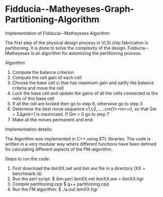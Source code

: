 # Fidducia--Matheyeses-Graph-Partitioning-Algorithm
Implementation of Fidducia--Matheyeses Algorithm

The first step of the physical design process in VLSI chip fabrication is partitioning. It is done to solve the complexity of the design.
Fidducia--Matheyeses is an algorithm for automizing the partitioning process.  

Algorithm 

1. Compute the balance criterion
2. Compute the cell gain of each cell
3. Choose the base cell ci that has maximum gain and satify the balance criteria and move the cell
4. Lock the base cell and update the gains of all the cells connected to the nets of this base cell
5. If all the cell are locked then go to step 6, otherwise go to step 3
6. Determine the best move sequence c1,c2,……cm(1<=m<=i), so that Gm = ΣΔ𝑔𝑖𝑚𝑖=1 is maximized. If Gm > 0 go to step 7
7. Make all the moves permanent and end.

Implementation details:

The Algorithm was implemented in C++ using STL libraries. 
The code is written in a very modular way where different functions have been defined for calculating different aspects of the FM-algorithm.

Steps to run the code:

1. First download the ibmXX.net and ibm.are file in a directory (XX = benchmark id)
2. Run the perl script: $ ibm.perl ibmXX.net ibmXX.are > ibmXX.hgr
3. Compile partitioning.cpp $ g++ partitioning.cpp
4. Run the FM algorithm: $ ./a.out ibmXX.hgr
